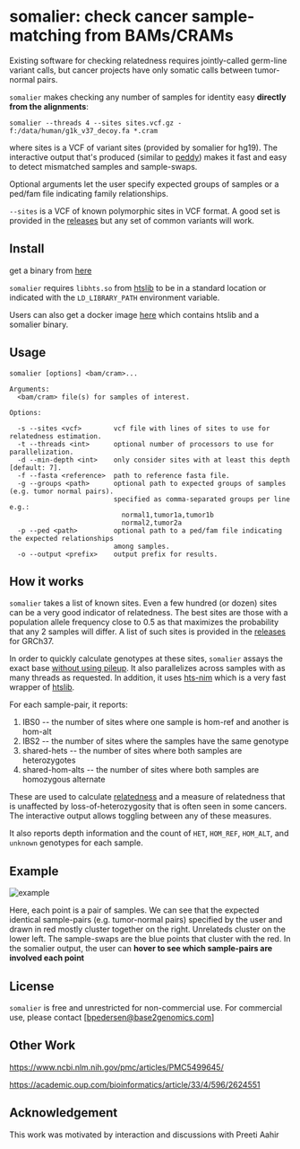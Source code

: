 # somalier: check cancer sample-matching from BAMs/CRAMs

Existing software for checking relatedness requires jointly-called germ-line variant calls,
but cancer projects have only somatic calls between tumor-normal pairs.

`somalier` makes checking any number of samples for identity easy **directly from the alignments**:

```
somalier --threads 4 --sites sites.vcf.gz -f:/data/human/g1k_v37_decoy.fa *.cram
```

where sites is a VCF of variant sites (provided by somalier for hg19).
The interactive output that's produced (similar to [peddy](https://github.com/brentp/peddy))
makes it fast and easy to detect mismatched samples and sample-swaps.

Optional arguments let the user specify expected groups of samples or a ped/fam file indicating
family relationships.

`--sites` is a VCF of known polymorphic sites in VCF format. A good set is provided in
the [releases](https://github.com/brentp/somalier/releases) but any set of common variants will work.


## Install

get a binary from [here](https://github.com/brentp/somalier/releases)

`somalier` requires `libhts.so` from [htslib](https://htslib.org) to be in
a standard location or indicated with the `LD_LIBRARY_PATH` environment variable.

Users can also get a docker image [here](https://cloud.docker.com/repository/registry-1.docker.io/brentp/somalier)
which contains htslib and a somalier binary.

## Usage

```
somalier [options] <bam/cram>...

Arguments:
  <bam/cram> file(s) for samples of interest.

Options:

  -s --sites <vcf>        vcf file with lines of sites to use for relatedness estimation.
  -t --threads <int>      optional number of processors to use for parallelization.
  -d --min-depth <int>    only consider sites with at least this depth [default: 7].
  -f --fasta <reference>  path to reference fasta file.
  -g --groups <path>      optional path to expected groups of samples (e.g. tumor normal pairs).
                          specified as comma-separated groups per line e.g.:
                            normal1,tumor1a,tumor1b
                            normal2,tumor2a
  -p --ped <path>         optional path to a ped/fam file indicating the expected relationships
                          among samples.
  -o --output <prefix>    output prefix for results.
```

## How it works

`somalier` takes a list of known sites. Even a few hundred (or dozen) sites can be a very
good indicator of relatedness. The best sites are those with a population allele frequency
close to 0.5 as that maximizes the probability that any 2 samples will differ.
A list of such sites is provided in the [releases](https://github.com/brentp/somalier/releases)
for GRCh37.

In order to quickly calculate genotypes at these sites, `somalier` assays the exact base
[without using pileup](https://brentp.github.io/post/no-pile/). It also parallelizes across
samples with as many threads as requested. In addition, it uses [hts-nim](https://github.com/brentp/hts-nim)
which is a very fast wrapper of [htslib](https://htslib.org).

For each sample-pair, it reports:
1. IBS0 -- the number of sites where one sample is hom-ref and another is hom-alt
2. IBS2 -- the number of sites where the samples have the same genotype
3. shared-hets -- the number of sites where both samples are heterozygotes
4. shared-hom-alts -- the number of sites where both samples are homozygous alternate

These are used to calculate [relatedness](https://en.wikipedia.org/wiki/Coefficient_of_relationship)
and a measure of relatedness that is unaffected by loss-of-heterozygosity that is often seen in some 
cancers. The interactive output allows toggling between any of these measures.

It also reports depth information and the count of `HET`, `HOM_REF`, `HOM_ALT`, and `unknown` genotypes for each sample.


## Example

![example](https://user-images.githubusercontent.com/1739/43783575-4863f13c-9a1f-11e8-9cf8-622f784edc69.png)

Here, each point is a pair of samples. We can see that the expected identical sample-pairs (e.g. tumor-normal pairs) specified by the user
and drawn in red mostly cluster together on the right. Unrelateds cluster on the lower left. The sample-swaps are the blue points that cluster with
the red. In the somalier output, the user can **hover to see which sample-pairs are involved each point**


## License

`somalier` is free and unrestricted for non-commercial use. For commercial use, please contact [bpedersen@base2genomics.com]

## Other Work

https://www.ncbi.nlm.nih.gov/pmc/articles/PMC5499645/

https://academic.oup.com/bioinformatics/article/33/4/596/2624551


## Acknowledgement

This work was motivated by interaction and discussions with Preeti Aahir

